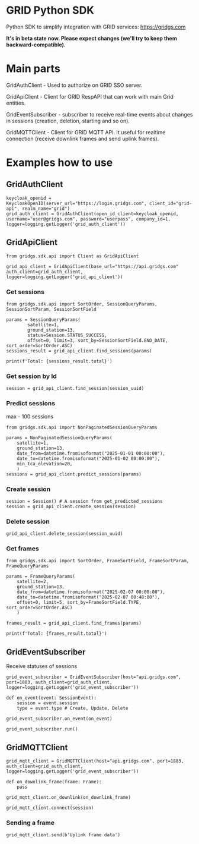 # GRID Python SDK
Python SDK to simplify integration with GRID services: https://gridgs.com

**It's in beta state now. Please expect changes (we'll try to keep them backward-compatible).**

# Main parts
GridAuthClient - Used to authorize on GRID SSO server.

GridApiClient - Client for GRID RespAPI that can work with main Grid entities.

GridEventSubscriber - subscriber to receive real-time events about changes in sessions (creation, deletion, starting and so on).

GridMQTTClient - Client for GRID MQTT API. It useful for realtime connection (receive downlink frames and send uplink frames).

# Examples how to use
## GridAuthClient
```
keycloak_openid = KeycloakOpenID(server_url="https://login.gridgs.com", client_id="grid-api", realm_name="grid")
grid_auth_client = GridAuthClient(open_id_client=keycloak_openid, username="user@gridgs.com", password="userpass", company_id=1, logger=logging.getLogger('grid_auth_client'))
```

## GridApiClient

```
from gridgs.sdk.api import Client as GridApiClient

grid_api_client = GridApiClient(base_url="https://api.gridgs.com" auth_client=grid_auth_client, logger=logging.getLogger('grid_api_client'))
```

### Get sessions
```
from gridgs.sdk.api import SortOrder, SessionQueryParams, SessionSortParam, SessionSortField

params = SessionQueryParams(
        satellite=1,
        ground_station=13,
        status=Session.STATUS_SUCCESS,
        offset=0, limit=3, sort_by=SessionSortField.END_DATE, sort_order=SortOrder.ASC)
sessions_result = grid_api_client.find_sessions(params)

print(f'Total: {sessions_result.total}')
```

### Get session by Id
```
session = grid_api_client.find_session(session_uuid)
```

### Predict sessions
max - 100 sessions
```
from gridgs.sdk.api import NonPaginatedSessionQueryParams

params = NonPaginatedSessionQueryParams(
    satellite=1, 
    ground_station=13,
    date_from=datetime.fromisoformat("2025-01-01 00:00:00"),
    date_to=datetime.fromisoformat("2025-01-02 00:00:00"),
    min_tca_elevation=20,
    )
sessions = grid_api_client.predict_sessions(params) 
```

### Create session
```
session = Session() # A session from get_predicted_sessions
session = grid_api_client.create_session(session)
```

### Delete session
```
grid_api_client.delete_session(session_uuid)
```

### Get frames
```
from gridgs.sdk.api import SortOrder, FrameSortField, FrameSortParam, FrameQueryParams

params = FrameQueryParams(
    satellite=2, 
    ground_station=13, 
    date_from=datetime.fromisoformat("2025-02-07 00:00:00"), 
    date_to=datetime.fromisoformat("2025-02-07 00:48:00"), 
    offset=0, limit=5, sort_by=FrameSortField.TYPE, sort_order=SortOrder.ASC)
    )

frames_result = grid_api_client.find_frames(params) 

print(f'Total: {frames_result.total}')
```

## GridEventSubscriber

Receive statuses of sessions

```
grid_event_subscriber = GridEventSubscriber(host="api.gridgs.com", port=1883, auth_client=grid_auth_client, logger=logging.getLogger('grid_event_subscriber'))

def on_event(event: SessionEvent):
    session = event.session
    type = event.type # Create, Update, Delete

grid_event_subscriber.on_event(on_event)

grid_event_subscriber.run()
```

## GridMQTTClient

```
grid_mqtt_client = GridMQTTClient(host="api.gridgs.com", port=1883, auth_client=grid_auth_client, logger=logging.getLogger('grid_event_subscriber'))

def on_downlink_frame(frame: Frame):
    pass

grid_mqtt_client.on_downlink(on_downlink_frame)

grid_mqtt_client.connect(session)
```

### Sending a frame

```
grid_mqtt_client.send(b'Uplink frame data')
```
